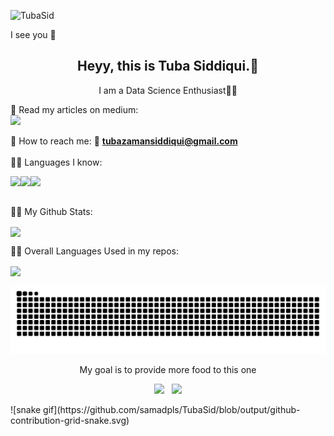 <p align="left"> <img src="https://komarev.com/ghpvc/?username=TubaSid&label=Visitors%20&color=0e75b6&style=flat" alt="TubaSid" /> </p>

I see you 👀
<h2 align="center">Heyy, this is Tuba Siddiqui.👋</h2>
<p align="center">I am a Data Science Enthusiast🐱‍👤</p>

🎈 Read my articles on medium:
<br>
<a href="https://medium.com/@tubasid/"><img height="30" src="https://miro.medium.com/max/8978/1*s986xIGqhfsN8U--09_AdA.png"></a></p>

🎈 How to reach me:
📧 **tubazamansiddiqui@gmail.com** 
<br>
<br>
 🐱‍💻 Languages I know: 
 
<img align="left" height="20" src="https://i.postimg.cc/sXtswkV6/Png-Item-10424.png">
<img align="left" height="20" src="https://i.postimg.cc/85Jjk8tD/7-2-python-logo-free-download-png.png">
<img align="left" height="20" src="https://i.postimg.cc/25qzhQv7/c-logo-icon-28389.png">
<br />
<br />

  🐱‍💻 My Github Stats:
  
<p href="https://github.com/TubaSid/github-readme-stats">
  <img align="center" src="https://github-readme-stats.vercel.app/api?username=TubaSid&show_icons=true&include_all_commits=true&hide_border=true" />
</p>

   🐱‍💻 Overall Languages Used in my repos:
<p href="https://github.com/TubaSid/github-readme-stats">
  <img align="center" src="https://github-readme-stats.vercel.app/api/top-langs/?username=TubaSid&layout=compact&hide_border=true" />
</p>
<p align="center">
  <img src="https://github.com/TubaSid/TubaSid/blob/main/github-user-contribution.svg" alt="snake"></center>
</p>
<p align="center">My goal is to provide more food to this one</p>
<p align="center">
 <a href="https://twitter.com/Tubaasid"><img height="30" src="https://encrypted-tbn0.gstatic.com/images?q=tbn:ANd9GcTfXTPw9OH-WlG8NqyUBYijdEirR-lmuRjk_Q&usqp=CAU"></a>&nbsp;&nbsp; 
 <a href="https://www.linkedin.com/in/TubaSid/"><img height="30" src="https://cdn4.iconfinder.com/data/icons/neon-social-icons-set/256/social_media_icons_neon_set_256x256_0010_linkedin.png"></a></p>
 ![snake gif](https://github.com/samadpls/TubaSid/blob/output/github-contribution-grid-snake.svg)
